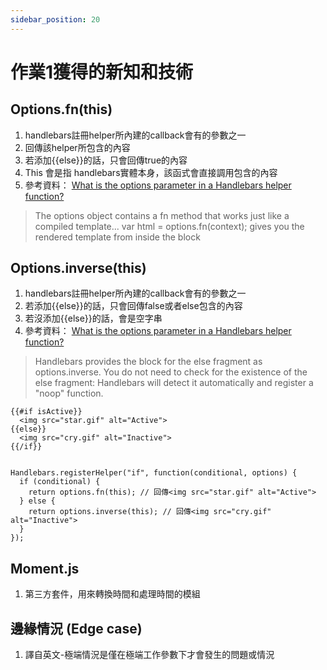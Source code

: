 ```yaml
---
sidebar_position: 20
---
```


# 作業1獲得的新知和技術


## Options.fn(this) 
1. handlebars註冊helper所內建的callback會有的參數之一
2. 回傳該helper所包含的內容
3. 若添加{{else}}的話，只會回傳true的內容
4. This 會是指 handlebars實體本身，該函式會直接調用包含的內容
5. 參考資料：
[What is the options parameter in a Handlebars helper function?](https://stackoverflow.com/questions/8853396/logical-operator-in-a-handlebars-js-if-conditional)
> The options object contains a fn method that works just like a compiled template... var html = options.fn(context); gives you the rendered template from inside the block

## Options.inverse(this) 
1. handlebars註冊helper所內建的callback會有的參數之一
2. 若添加{{else}}的話，只會回傳false或者else包含的內容
3. 若沒添加{{else}}的話，會是空字串
4. 參考資料：
[What is the options parameter in a Handlebars helper function?](https://handlebarsjs.com/guide/block-helpers.html#basic-blocks)
> Handlebars provides the block for the else fragment as options.inverse. You do not need to check for the existence of the else fragment: Handlebars will detect it automatically and register a "noop" function.
```
{{#if isActive}}
  <img src="star.gif" alt="Active">
{{else}}
  <img src="cry.gif" alt="Inactive">
{{/if}}


Handlebars.registerHelper("if", function(conditional, options) {
  if (conditional) {
    return options.fn(this); // 回傳<img src="star.gif" alt="Active">
  } else {
    return options.inverse(this); // 回傳<img src="cry.gif" alt="Inactive">
  }
});
```



## Moment.js
1. 第三方套件，用來轉換時間和處理時間的模組


## 邊緣情況 (Edge case)
1. 譯自英文-極端情況是僅在極端工作參數下才會發生的問題或情況